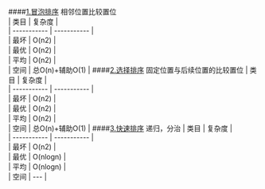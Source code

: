 ####[1.冒泡排序](src/algorithms/sort/BubbleSort)
相邻位置比较置位  
|     类目    |    复杂度   |  
| ----------- | ----------- |  
|     最坏    |    O(n2)   |   
|     最优    |    O(n2)   |  
|     平均    |    O(n2)   |  
|     空间    |    总O(n)+辅助O(1)   |
####[2.选择排序](src/algorithms/sort/SelectSort)
固定位置与后续位置的比较置位
|     类目    |    复杂度   |  
| ----------- | ----------- |  
|     最坏    |    O(n2)   |   
|     最优    |    O(n2)   |  
|     平均    |    O(n2)   |  
|     空间    |    总O(n)+辅助O(1)   |
####[3.快速排序](src/algorithms/sort/QuickSort)
递归，分治
|     类目    |    复杂度   |  
| ----------- | ----------- |  
|     最坏    |     O(n2)  |   
|     最优    |     O(nlogn)  |  
|     平均    |     O(nlogn)  |  
|     空间    |     ---   |
